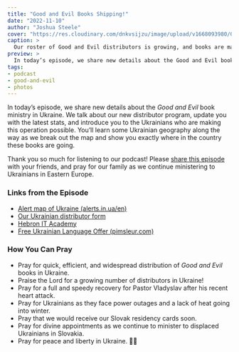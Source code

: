```yaml
---
title: "Good and Evil Books Shipping!"
date: "2022-11-10"
author: "Joshua Steele"
cover: "https://res.cloudinary.com/dnkvsijzu/image/upload/v1668093980/OFReport/2022-11-10-good-and-evil-books-shipping/ge-shipping-cover-1200-630_jf8dg1.jpg"
caption: >
  Our roster of Good and Evil distributors is growing, and books are making their way to Ukrainians across the country! We are so grateful for Tanya, Pastor Vladyslav, Yura, and others who are partnering with us to get the Gospel out!
preview: >
  In today’s episode, we share new details about the Good and Evil book ministry in Ukraine. We talk about our new distributor program, update you with the latest stats, and introduce you to the Ukrainians who are making this operation possible. You’ll learn some Ukrainian geography along the way as we break out the map and show you exactly where in the country these books are going.
tags:
- podcast
- good-and-evil
- photos
---
```


In today’s episode, we share new details about the *Good and Evil* book ministry in Ukraine. We talk about our new distributor program, update you with the latest stats, and introduce you to the Ukrainians who are making this operation possible. You’ll learn some Ukrainian geography along the way as we break out the map and show you exactly where in the country these books are going.

Thank you so much for listening to our podcast! Please [share this episode](https://podcasts.apple.com/us/podcast/journey-to-ukraine/id1613710582) with your friends, and pray for our family as we continue ministering to Ukrainians in Eastern Europe.

<article-spacer />

<div id="buzzsprout-player-11663771"></div><script src="https://www.buzzsprout.com/1953515/11663771-good-and-evil-books-shipping.js?container_id=buzzsprout-player-11663771&player=small" type="text/javascript" charset="utf-8"></script>

### Links from the Episode

- [Alert map of Ukraine (alerts.in.ua/en)](https://alerts.in.ua/en)
- [Our Ukrainian distributor form](https://forms.gle/J5jGHkEKQRmqbjU36)
- [Hebron IT Academy](https://hebron-academy.com/)
- [Free Ukrainian Language Offer (pimsleur.com)](https://www.pimsleur.com/c/free-ukrainian)

### How You Can Pray

- Pray for quick, efficient, and widespread distribution of *Good and Evil* books in Ukraine. 
- Praise the Lord for a growing number of distributors in Ukraine!
- Pray for a full and speedy recovery for Pastor Vladyslav after his recent heart attack.
- Pray for Ukrainians as they face power outages and a lack of heat going into winter.
- Pray that we would receive our Slovak residency cards soon.
- Pray for divine appointments as we continue to minister to displaced Ukrainians in Slovakia.
- Pray for peace and liberty in Ukraine. 💙💛

<article-callout content="Keep scrolling for more photos from our family and ministry..." />

<article-image publicId="OFReport/2022-11-10-good-and-evil-books-shipping/tanya-office_ry0wdk" height="768" caption="Tanya handles the registration of new distrubtors, arranges book shipping, and also manages our Ukrainian branch of Bible First!" />

<article-image publicId="OFReport/2022-11-10-good-and-evil-books-shipping/p-vlad-p-misha_jx8lby" height="768" caption="Pastor Vladyslav (left) recently suffered a heart attack. He had previously been helping us a lot with the shipping of *Good and Evil* books. Here he is visited in the hospital by Pastor Mykhaylo (right) who is the head pastor at our church in L’viv. Please pray for a quick and complete recovery for Pastor Vladyslav!" />

<article-image publicId="OFReport/2022-11-10-good-and-evil-books-shipping/grihoriy-lviv_jkqchj" height="768" caption="With Pastor Vladyk in the hospital, others have stepped in to help transport books. Gregory (pictured) and Yura (main photo) recently made a trip out to our storage facility to retrieve 14 cases of books for shipping to our distributors. These boxes are heavy (18 books each!) and we’re grateful to these men for their labor. 🙂💪🏻" />

<article-image publicId="OFReport/2022-11-10-good-and-evil-books-shipping/viber_image_2022-10-26_18-19-56-326_is7eyt" height="768" caption="Oleksandr (far left) is a Ukrainian missionary who is very active. We’re sending him *Good and Evil* books to aid in his evangelism outreaches in central Ukraine." />

<article-image publicId="OFReport/2022-11-10-good-and-evil-books-shipping/viber_image_2022-10-26_18-20-13-823_l2akmc" height="768" />

<article-image publicId="OFReport/2022-11-10-good-and-evil-books-shipping/viber_image_2022-10-26_18-20-13-751_d9h3ja" height="768" />

<article-image publicId="OFReport/2022-11-10-good-and-evil-books-shipping/IMG_9222_ute8u8" height="768" caption="We recently enjoyed a barbeque with two Ukrainian families that we’ve gotten to know through our church here in Žilina." />

<article-image publicId="OFReport/2022-11-10-good-and-evil-books-shipping/IMG_9227_z7cdry" height="768" caption="Lyuda (far left) and her husband Kolya are from central Ukraine. They have kids of similar age to ours, and we’ve become good friends." />

<article-image publicId="OFReport/2022-11-10-good-and-evil-books-shipping/IMG_9215_qcx0kd" height="768" caption="David, Mia, and Kathryn ran and played to the point of exhaustion! Good, memorable times." />

<article-image publicId="OFReport/2022-11-10-good-and-evil-books-shipping/IMG_9182_hw9eqq" height="768" caption="Serhii (left) and Kolya (center) are two Ukrainian men that I’ve gotten to know at our church. It’s a blessing to have like-minded and like-language fellowship!" />

<article-image publicId="OFReport/2022-11-10-good-and-evil-books-shipping/IMG_9103_lskwz1" height="768" caption="Back in September, Kelsie and I celebrated 18 years of marriage! This lady is my best friend in the world. 💞  God is good!" />
